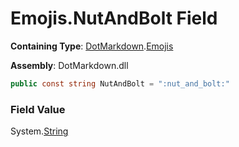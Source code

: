 # Emojis\.NutAndBolt Field

**Containing Type**: [DotMarkdown](../../README.md)\.[Emojis](../README.md)

**Assembly**: DotMarkdown\.dll

```csharp
public const string NutAndBolt = ":nut_and_bolt:"
```

### Field Value

System\.[String](https://docs.microsoft.com/en-us/dotnet/api/system.string)
